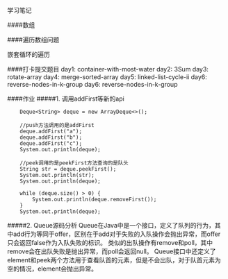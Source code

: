 学习笔记

####数组

####遍历数组问题

嵌套循环的遍历

####打卡提交题目
day1: container-with-most-water
day2: 3Sum
day3: rotate-array
day4: merge-sorted-array
day5: linked-list-cycle-ii
day6: reverse-nodes-in-k-group
day6: reverse-nodes-in-k-group

####作业
#####1. 调用addFirst等新的api
```
    Deque<String> deque = new ArrayDeque<>();

    //push方法调用的是addFirst
    deque.addFirst("a");
    deque.addFirst("b");
    deque.addFirst("c");
    System.out.println(deque);

    //peek调用的是peekFirst方法查询的是队头
    String str = deque.peekFirst();
    System.out.println(str);
    System.out.println(deque);

    while (deque.size() > 0) {
        System.out.println(deque.removeFirst());
    }
    System.out.println(deque);
```

#####2. Queue源码分析
Queue在Java中是一个接口，定义了队列的行为，其中add行为等同于offer，区别在于add对于失败的入队操作会抛出异常，而offer只会返回false作为入队失败的标识。
类似的出队操作有remove和poll，其中remove会在出队失败是抛出异常，而poll会返回null。
Queue接口中还定义了element和peek两个方法用于查看队首的元素，但是不会出队，对于队首元素为空的情况，element会抛出异常。